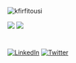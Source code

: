 ![kfirfitousi](https://user-images.githubusercontent.com/37262772/207150016-ee327432-ddc2-43de-a292-1af7013976f6.png)

<span>
  <img align="center" src="https://github-readme-stats.vercel.app/api?username=kfirfitousi&show_icons=true&theme=react" />
</span>
<span>
  <img align="center" src="https://github-readme-stats.vercel.app/api/top-langs/?username=kfirfitousi&layout=compact&theme=react" />
</span>

&nbsp;

[![LinkedIn](https://img.shields.io/badge/LinkedIn-blue?style=for-the-badge&logo=linkedin)](https://www.linkedin.com/in/kfirp/)
[![Twitter](https://img.shields.io/badge/Twitter-blue?style=for-the-badge&logo=twitter&logoColor=white)](https://www.twitter.com/kp2c)
